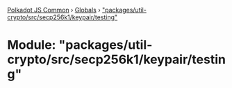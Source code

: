 [Polkadot JS Common](../README.md) › [Globals](../globals.md) › ["packages/util-crypto/src/secp256k1/keypair/testing"](_packages_util_crypto_src_secp256k1_keypair_testing_.md)

# Module: "packages/util-crypto/src/secp256k1/keypair/testing"


